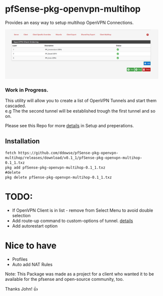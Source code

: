 # pfSense-pkg-openvpn-multihop
Provides an easy way to setup multihop OpenVPN Connections. 

![screenshot](screenshot.png)

### Work in Progress.

This utility will allow you to create a list of OpenVPN Tunnels and start them cascaded.                                                                                                                                                                                                                                                                                    
e.g The the second tunnel will be established trough the first tunnel and so on. 

Please see this Repo for more [details](https://github.com/ddowse/pf-tunnelactive) in Setup and
preperations. 
                                                                                                                                                                                                                                                                                                                                                                            
## Installation 

```bash: 
fetch https://github.com/ddowse/pfSense-pkg-openvpn-multihop/releases/download/v0.1_1/pfSense-pkg-openvpn-multihop-0.1_1.txz
pkg add pfSense-pkg-openvpn-multihop-0.1_1.txz
#delete
pkg delete pfSense-pkg-openvpn-multihop-0.1_1.txz
```

# TODO: 
- If OpenVPN Client is in list - remove from Select Menu to avoid double selection
- Add route-up command to custom-options of tunnel. [details](https://github.com/ddowse/pf-tunnelactive#cascading-vpn)
- Add autorestart option

# Nice to have
- Profiles
- Auto add NAT Rules

Note: This Package was made as a project for a client who wanted it to be available for the pfsense and open-source community, too.  

Thanks John! :thumbsup:

